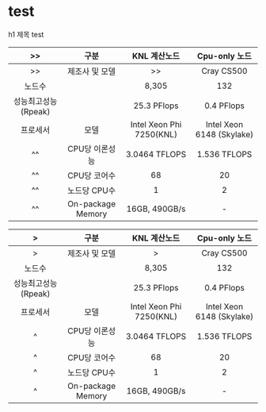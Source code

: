 # test
h1 제목
test


|>>|구분|KNL 계산노드|Cpu-only 노드|
|:---:|:---:|:---:|:---:|
|>>|제조사 및 모델|>>|Cray CS500|
|노드수||8,305|132|
|성능최고성능(Rpeak)||25.3 PFlops|0.4 PFlops|
|프로세서|모델|Intel Xeon Phi 7250(KNL)|Intel Xeon 6148 (Skylake)|
|^^|CPU당 이론성능|3.0464 TFLOPS|1.536 TFLOPS|
|^^|CPU당 코어수|68|20|
|^^|노드당 CPU수|1|2|
|^^|On-package Memory|16GB, 490GB/s|-|



|>|구분|KNL 계산노드|Cpu-only 노드|
|:---:|:---:|:---:|:---:|
|>|제조사 및 모델|>|Cray CS500|
|노드수||8,305|132|
|성능최고성능(Rpeak)||25.3 PFlops|0.4 PFlops|
|프로세서|모델|Intel Xeon Phi 7250(KNL)|Intel Xeon 6148 (Skylake)|
|^|CPU당 이론성능|3.0464 TFLOPS|1.536 TFLOPS|
|^|CPU당 코어수|68|20|
|^|노드당 CPU수|1|2|
|^|On-package Memory|16GB, 490GB/s|-|
